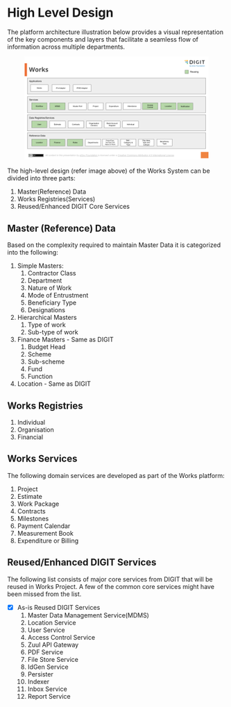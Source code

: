 # High Level Design

The platform architecture illustration below provides a visual representation of the key components and layers that facilitate a seamless flow of information across multiple departments.&#x20;

<figure><img src="../../.gitbook/assets/image.png" alt=""><figcaption></figcaption></figure>

The high-level design (refer image above) of the Works System can be divided into three parts:

1. Master(Reference) Data
2. Works Registries(Services)
3. Reused/Enhanced DIGIT Core Services

## Master (Reference) Data

Based on the complexity required to maintain Master Data it is categorized into the following:

1. Simple Masters:
   1. Contractor Class
   2. Department
   3. Nature of Work
   4. Mode of Entrustment&#x20;
   5. Beneficiary Type
   6. Designations
2. Hierarchical Masters&#x20;
   1. Type of work&#x20;
   2. Sub-type of work
3. Finance Masters - Same as DIGIT
   1. Budget Head&#x20;
   2. Scheme&#x20;
   3. Sub-scheme&#x20;
   4. Fund&#x20;
   5. Function
4. Location - Same as DIGIT

## Works Registries

1. Individual
2. Organisation
3. Financial

## Works Services

The following domain services are developed as part of the Works platform:

1. Project
2. Estimate&#x20;
3. Work Package
4. Contracts
5. Milestones
6. Payment Calendar
7. Measurement Book
8. Expenditure or Billing

## Reused/Enhanced DIGIT Services

The following list consists of major core services from DIGIT that will be reused in Works Project. A few of the common core services might have been missed from the list.

* [x] As-is Reused DIGIT Services
  1. Master Data Management Service(MDMS)
  2. Location Service
  3. User Service
  4. Access Control Service
  5. Zuul API Gateway
  6. PDF Service
  7. File Store Service
  8. IdGen Service
  9. Persister&#x20;
  10. Indexer
  11. Inbox Service
  12. Report Service

